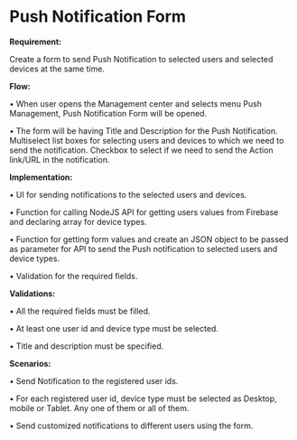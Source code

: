 # Push Notification Form

**Requirement:**

Create a form to send Push Notification to selected users and selected devices at the same time.

**Flow:**

•	When user opens the Management center and selects menu Push Management, Push Notification Form will be opened.

•	The form will be having Title and Description for the Push Notification. Multiselect list boxes for selecting users and devices to which we need to send the notification. Checkbox to select if we need to send the Action link/URL in the notification.


**Implementation:**

•	UI for sending notifications to the selected users and devices.

•	Function for calling NodeJS API for getting users values from Firebase and declaring array for device types.

•	Function for getting form values and create an JSON object to be passed as parameter for API to send the Push notification to selected users and device types.

•	Validation for the required fields.


**Validations:**

•	All the required fields must be filled.

•	At least one user id and device type must be selected.

•	Title and description must be specified.


**Scenarios:**

•	Send Notification to the registered user ids.

•	For each registered user id, device type must be selected as Desktop, mobile or Tablet. Any one of them or all of them.

•	Send customized notifications to different users using the form.
